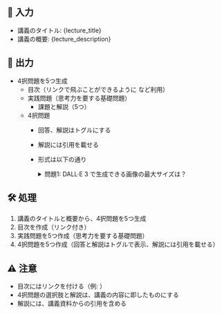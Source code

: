 ## 🎯 入力
- 講義のタイトル: {lecture_title}
- 講義の概要: {lecture_description}

## 📝 出力
- 4択問題を5つ生成
  - 目次（リンクで飛ぶことができるように <a id="introduction"></a> など利用）
  - 実践問題（思考力を要する基礎問題）
    - 課題と解説（5つ）
  - 4択問題
    - 回答、解説はトグルにする
    - 解説には引用を載せる
    - 形式は以下の通り
      <details>
      <summary>問題1: DALL·E 3 で生成できる画像の最大サイズは？</summary>

      - a. 512x512
      - b. 1024x1024 
      - c. 1792x1792
      - d. 2048x2048

      <details>
      <summary>回答と解説</summary>

      回答: b. 1024x1024

      DALL·E 3 では、1024x1024, 1024x1792, 1792x1024 の3つのサイズから選択できます。最大サイズは 1792x1024 です。
      </details>
      </details>

## 🛠️ 処理
1. 講義のタイトルと概要から、4択問題を5つ生成
2. 目次を作成（リンク付き）
3. 実践問題を5つ作成（思考力を要する基礎問題）
4. 4択問題を5つ作成（回答と解説はトグルで表示、解説には引用を載せる）

## ⚠️ 注意
- 目次にはリンクを付ける（例: <a id="introduction"></a>）
- 4択問題の選択肢と解説は、講義の内容に即したものにする
- 解説には、講義資料からの引用を含める
